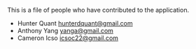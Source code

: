 This is a file of people who have contributed to the application.

- Hunter Quant <hunterdquant@gmail.com>
- Anthony Yang <yanga@gmail.com>
- Cameron Icso <icsoc22@gmail.com>
